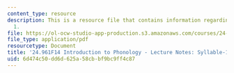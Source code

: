```yaml
---
content_type: resource
description: This is a resource file that contains information regarding syllable
  1.
file: https://ol-ocw-studio-app-production.s3.amazonaws.com/courses/24-961-introduction-to-phonology-fall-2014/6d474c50dd6d625a58cbbf9bc9ff4c87_MIT24_961F14_Lecture19.pdf
file_type: application/pdf
resourcetype: Document
title: '24.961F14 Introduction to Phonology - Lecture Notes: Syllable-1'
uid: 6d474c50-dd6d-625a-58cb-bf9bc9ff4c87
---
```


